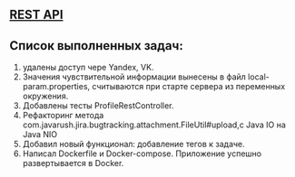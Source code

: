 ## [REST API](http://localhost:8080/doc)

## Список выполненных задач:
1) удалены доступ чере Yandex, VK.
2) Значения чувствительной информации вынесены в файл local-param.properties, считываются при старте сервера из переменных окружения.
3) Добавлены тесты ProfileRestController.
4) Рефакторинг метода com.javarush.jira.bugtracking.attachment.FileUtil#upload,c Java IO на Java NIO
5) Добавил новый функционал: добавление тегов к задаче.
6) Написал Dockerfile и Docker-compose. Приложение успешно развертывается в Docker.
